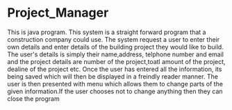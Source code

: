 # Project_Manager
This is java program. This system is a straight forward program that a construction company could use. The system request a user to enter their own details and enter details of the building project they would like to build. The user's details is simply their name,address, telphone number and email and the project details are number of the project,toatl amount of the project, dealine of the project etc. Once the user has entered all the information, its being saved which will then be displayed in a freindly reader manner. The user is then presented with menu which allows them to change parts of the given information.If the user chooses not to change anything then they can close the program
